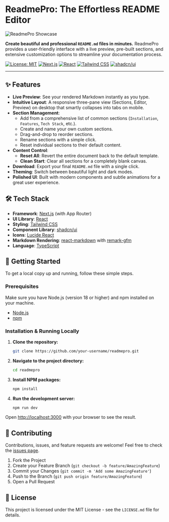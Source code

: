 # ReadmePro: The Effortless README Editor

![ReadmePro Showcase](https://picsum.photos/1200/600?data-ai-hint=showcase)

**Create beautiful and professional `README.md` files in minutes.** ReadmePro provides a user-friendly interface with a live preview, pre-built sections, and extensive customization options to streamline your documentation process.

[![License: MIT](https://img.shields.io/badge/License-MIT-blue.svg)](https://opensource.org/licenses/MIT)
[![Next.js](https://img.shields.io/badge/Next.js-black?logo=next.js)](https://nextjs.org/)
[![React](https://img.shields.io/badge/React-blue?logo=react)](https://react.dev/)
[![Tailwind CSS](https://img.shields.io/badge/Tailwind_CSS-38B2AC?logo=tailwind-css)](https://tailwindcss.com/)
[![shadcn/ui](https://img.shields.io/badge/shadcn/ui-black?logo=shadcn-ui&logoColor=white)](https://ui.shadcn.com/)

---

## ✨ Features

-   **Live Preview**: See your rendered Markdown instantly as you type.
-   **Intuitive Layout**: A responsive three-pane view (Sections, Editor, Preview) on desktop that smartly collapses into tabs on mobile.
-   **Section Management**:
    -   Add from a comprehensive list of common sections (`Installation`, `Features`, `Tech Stack`, etc.).
    -   Create and name your own custom sections.
    -   Drag-and-drop to reorder sections.
    -   Rename sections with a simple click.
    -   Reset individual sections to their default content.
-   **Content Control**:
    -   **Reset All**: Revert the entire document back to the default template.
    -   **Clean Start**: Clear all sections for a completely blank canvas.
-   **Download**: Export your final `README.md` file with a single click.
-   **Theming**: Switch between beautiful light and dark modes.
-   **Polished UI**: Built with modern components and subtle animations for a great user experience.

## 🛠️ Tech Stack

-   **Framework**: [Next.js](https://nextjs.org/) (with App Router)
-   **UI Library**: [React](https://react.dev/)
-   **Styling**: [Tailwind CSS](https://tailwindcss.com/)
-   **Component Library**: [shadcn/ui](https://ui.shadcn.com/)
-   **Icons**: [Lucide React](https://lucide.dev/guide/packages/lucide-react)
-   **Markdown Rendering**: [react-markdown](https://github.com/remarkjs/react-markdown) with [remark-gfm](https://github.com/remarkjs/remark-gfm)
-   **Language**: [TypeScript](https://www.typescriptlang.org/)

## 🚀 Getting Started

To get a local copy up and running, follow these simple steps.

### Prerequisites

Make sure you have Node.js (version 18 or higher) and npm installed on your machine.

-   [Node.js](https://nodejs.org/)
-   [npm](https://www.npmjs.com/get-npm)

### Installation & Running Locally

1.  **Clone the repository:**
    ```bash
    git clone https://github.com/your-username/readmepro.git
    ```
2.  **Navigate to the project directory:**
    ```bash
    cd readmepro
    ```
3.  **Install NPM packages:**
    ```bash
    npm install
    ```
4.  **Run the development server:**
    ```bash
    npm run dev
    ```

Open [http://localhost:3000](http://localhost:3000) with your browser to see the result.

## 🤝 Contributing

Contributions, issues, and feature requests are welcome! Feel free to check the [issues page](https://github.com/your-username/readmepro/issues).

1.  Fork the Project
2.  Create your Feature Branch (`git checkout -b feature/AmazingFeature`)
3.  Commit your Changes (`git commit -m 'Add some AmazingFeature'`)
4.  Push to the Branch (`git push origin feature/AmazingFeature`)
5.  Open a Pull Request

## 📄 License

This project is licensed under the MIT License - see the `LICENSE.md` file for details.
